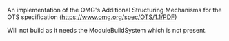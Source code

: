An implementation of the OMG's Additional Structuring Mechanisms for the OTS specification (https://www.omg.org/spec/OTS/1.1/PDF)

Will not build as it needs the ModuleBuildSystem which is not present.
